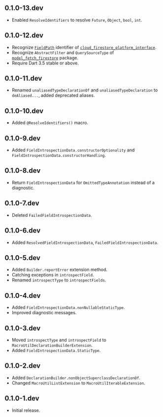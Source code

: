 ## 0.1.0-13.dev

* Enabled `ResolveIdentifiers` to resolve `Future`, `Object`, `bool`, `int`.

## 0.1.0-12.dev

* Recognize [`FieldPath`](https://pub.dev/documentation/cloud_firestore_platform_interface/latest/cloud_firestore_platform_interface/FieldPath-class.html) identifier of [`cloud_firestore_platform_interface`](https://pub.dev/packages/cloud_firestore_platform_interface).
* Recognize `AbstractFilter` and `QuerySourceType` of [`model_fetch_firestore`](https://pub.dev/packages/model_fetch_firestore) package.
* Require Dart 3.5 stable or above.

## 0.1.0-11.dev

* Renamed `unaliasedTypeDeclarationOf` and `unaliasedTypeDeclaration` to `deAliased...`, added deprecated aliases.

## 0.1.0-10.dev

* Added `@ResolveIdentifiers()` macro.

## 0.1.0-9.dev

* Added `FieldIntrospectionData.constructorOptionality` and `FieldIntrospectionData.constructorHandling`.

## 0.1.0-8.dev

* Return `FieldIntrospectionData` for `OmittedTypeAnnotation` instead of a diagnostic.

## 0.1.0-7.dev

* Deleted `FailedFieldIntrospectionData`.

## 0.1.0-6.dev

* Added `ResolvedFieldIntrospectionData`, `FailedFieldIntrospectionData`.

## 0.1.0-5.dev

* Added `Builder.reportError` extension method.
* Catching exceptions in `introspectField`.
* Renamed `introspectType` to `introspectFields`.

## 0.1.0-4.dev

* Added `FieldIntrospectionData.nonNullableStaticType`.
* Improved diagnostic messages.

## 0.1.0-3.dev

* Moved `introspectType` and `introspectField` to `MacroUtilDeclarationBuilderExtension`.
* Added `FieldIntrospectionData.StaticType`.

## 0.1.0-2.dev

* Added `DeclarationBuilder.nonObjectSuperclassDeclarationOf`.
* Changed `MacroUtilListExtension` to `MacroUtilIterableExtension`.

## 0.1.0-1.dev

* Initial release.
